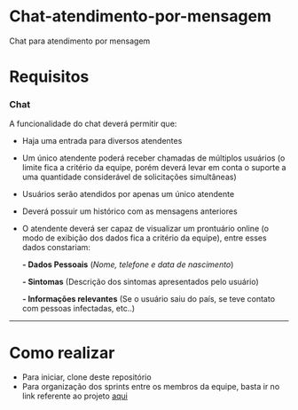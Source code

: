 # Chat-atendimento-por-mensagem
Chat para atendimento por mensagem

# Requisitos

### Chat
A funcionalidade do chat deverá permitir que:

* Haja uma entrada para diversos atendentes
* Um único atendente poderá receber chamadas de múltiplos usuários (o limite fica a critério da equipe, porém deverá levar em conta o suporte a uma quantidade considerável de solicitações simultâneas)
* Usuários serão atendidos por apenas um único atendente
* Deverá possuir um histórico com as mensagens anteriores
* O atendente deverá ser capaz de visualizar um prontuário online (o modo de exibição dos dados fica a critério da equipe), entre esses dados constariam:

  **- Dados Pessoais** (_Nome, telefone e data de nascimento_)

  **- Sintomas** (Descrição dos sintomas apresentados pelo usuário)

  **- Informações relevantes** (Se o usuário saiu do país, se teve contato com pessoas infectadas, etc..)

---

# Como realizar

* Para iniciar, clone deste repositório
* Para organização dos sprints entre os membros da equipe, basta ir no link referente ao projeto [aqui](https://github.com/eagle-id/chat-atendimento-por-mensagem/projects/1) 
